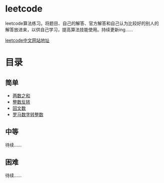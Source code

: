 # leetcode
leetcode算法练习。将题目、自己的解答、官方解答和自己认为比较好的别人的解答放进来，以供自己学习，提高算法技能使用。持续更新ing……

[leetcode中文网站地址](https://leetcode-cn.com)



# 目录

## 简单

- [两数之和](easy/两数之和.md)
- [整数反转](easy/整数反转.md)
- [回文数](easy/回文数.md)
- [罗马数字转整数](easy/罗马数字转整数.md)

## 中等

待续……

## 困难

待续……